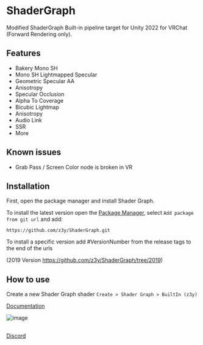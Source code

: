 # ShaderGraph
Modified ShaderGraph Built-in pipeline target for Unity 2022 for VRChat (Forward Rendering only).

## Features
- Bakery Mono SH
- Mono SH Lightmapped Specular
- Geometric Specular AA
- Anisotropy
- Specular Occlusion
- Alpha To Coverage
- Bicubic Lightmap
- Anisotropy
- Audio Link
- SSR
- More

## Known issues

- Grab Pass / Screen Color node is broken in VR

## Installation

First, open the package manager and install Shader Graph.

To install the latest version open the [Package Manager](https://user-images.githubusercontent.com/33181641/210658098-851627b9-c67d-4fab-a493-94e2c8bb53e3.png), select `Add package from git url` and add:

```
https://github.com/z3y/ShaderGraph.git
```

To install a specific version add #VersionNumber from the release tags to the end of the urls

(2019 Version https://github.com/z3y/ShaderGraph/tree/2019)

## How to use
Create a new Shader Graph shader `Create > Shader Graph > BuiltIn (z3y)`

[Documentation](https://github.com/z3y/ShaderGraph/blob/main/Documentation.md)

![image](https://github.com/z3y/ShaderGraph/assets/33181641/5dc732c9-5518-4661-985c-073d067f412d)

##

[Discord](https://discord.gg/bw46tKgRFT)
